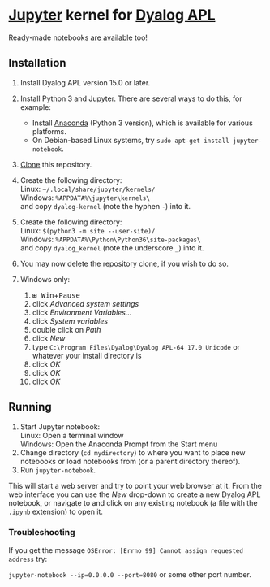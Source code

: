 # [Jupyter](http://jupyter.org/) kernel for [Dyalog APL](https://www.dyalog.com/)

Ready-made notebooks [are available](https://github.com/Dyalog/dyalog-jupyter-notebooks) too!

## Installation

1. Install Dyalog APL version 15.0 or later.
1. Install Python 3 and Jupyter. There are several ways to do this, for example:
   * Install [Anaconda](https://www.anaconda.com/download/) (Python 3 version), which is available for various platforms.
   * On Debian-based Linux systems, try `sudo apt-get install jupyter-notebook`.
1. [Clone](https://help.github.com/articles/cloning-a-repository/) this repository.
1. Create the following directory:  
   Linux: `~/.local/share/jupyter/kernels/`  
   Windows: `%APPDATA%\jupyter\kernels\`  
   and copy `dyalog-kernel` (note the hyphen `-`) into it.
1. Create the following directory:  
   Linux: `$(python3 -m site --user-site)/`  
   Windows: `%APPDATA%\Python\Python36\site-packages\`  
   and copy `dyalog_kernel` (note the underscore `_`) into it.
1. You may now delete the repository clone, if you wish to do so.
1. Windows only:

   1. <kbd>**⊞** Win</kbd>+<kbd>Pause</kbd>
   1. click *Advanced system settings*
   1. click *Environment Variables…*
   1. click *System variables*
   1. double click on *Path*
   1. click *New*
   1. type `C:\Program Files\Dyalog\Dyalog APL-64 17.0 Unicode` or whatever your install directory is
   1. click *OK*
   1. click *OK*
   1. click *OK*

## Running

1. Start Jupyter notebook:  
   Linux: Open a terminal window  
   Windows: Open the Anaconda Prompt from the Start menu
1. Change directory (`cd mydirectory`) to where you want to place new notebooks or load notebooks from (or a parent directory thereof).
1. Run `jupyter-notebook`.

This will start a web server and try to point your web browser at it. From the web interface you can use the *New* drop-down to create a new Dyalog APL notebook, or navigate to and click on any existing notebook (a file with the `.ipynb` extension) to open it.

### Troubleshooting

If you get the message `OSError: [Errno 99] Cannot assign requested address` try:

`jupyter-notebook --ip=0.0.0.0 --port=8080` or some other port number.
